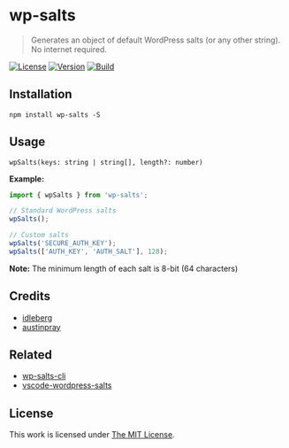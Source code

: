 # wp-salts

> Generates an object of default WordPress salts (or any other string). No internet required.

[![License](https://img.shields.io/github/license/idleberg/node-wp-salts?color=blue&style=for-the-badge)](https://github.com/idleberg/node-wp-salts/blob/main/LICENSE)
[![Version](https://img.shields.io/npm/v/wp-salts?style=for-the-badge)](https://www.npmjs.org/package/wp-salts)
[![Build](https://img.shields.io/github/actions/workflow/status/idleberg/node-wp-salts/node.yml?style=for-the-badge)](https://github.com/idleberg/node-wp-salts/actions)

## Installation

`npm install wp-salts -S`

## Usage

`wpSalts(keys: string | string[], length?: number)`

**Example:**

```js
import { wpSalts } from 'wp-salts';

// Standard WordPress salts
wpSalts();

// Custom salts
wpSalts('SECURE_AUTH_KEY');
wpSalts(['AUTH_KEY', 'AUTH_SALT'], 128);
```

**Note:** The minimum length of each salt is 8-bit (64 characters)

## Credits

- [idleberg](https://github.com/idleberg)
- [austinpray](https://github.com/austinpray)

## Related

- [wp-salts-cli](https://www.npmjs.com/package/wp-salts-cli)
- [vscode-wordpress-salts](https://marketplace.visualstudio.com/items?itemName=idleberg.wordpress-salts)

## License

This work is licensed under [The MIT License](LICENSE).
